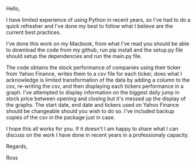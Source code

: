 Hello,

I have limited experience of using Python in recent years, so I've had to do a quick refresher and I've done my best to follow what I believe are the current best practices.

I've done this work on my Macbook, from what I've read you should be able to download the code from my github, run pip install and the setup.py file should setup the dependencies and run the main.py file.

The code obtains the stock performance of companies using their ticker from Yahoo Finance, writes them to a csv file for each ticker, does what I acknowledge is limited transformation of the data by adding a column to the csv, re-writing the csv, and then displaying each tickers performance in a graph.  I've attempted to display information on the biggest daily jump in stock price between opening and closing but it's messed up the display of the graphs.  The start date, end date and tickers used on Yahoo Finance should be changeable should you wish to do so.  I've included backup copies of the csv in the package just in case.

I hope this all works for you.  If it doesn't I am happy to share what I can discuss on the work I have done in recent years in a professionaly capacity.

Regards,

Ross
